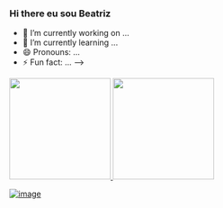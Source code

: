 ### Hi there eu sou Beatriz

- 🔭 I’m currently working on ...
- 🌱 I’m currently learning ...
- 😄 Pronouns: ...
- ⚡ Fun fact: ...
-->

<div>
  <a href="https://github.com/beatriz-olivera-santos">
  <img height="180em" src="https://github-readme-stats.vercel.app/api?username=beatriz-olivera-santos&show_icons=true&theme=dracula&include_all_commits=true&count_private=true"/>
  <img height="180em" src="https://github-readme-stats.vercel.app/api/top-langs/?username=beatriz-olivera-santos&layout=compact&langs_count=7&theme=dracula"/>
</div>
  

  
![image](https://user-images.githubusercontent.com/88056127/129949527-f1249b74-51d7-4c2f-8e55-677deb8a5e4f.png)


  
  ##
 
<div> 
